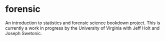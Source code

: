 # forensic
An introduction to statistics and forensic science bookdown project. This is currently a work in progress by the University of Virginia with Jeff Holt and Joseph Swetonic.
